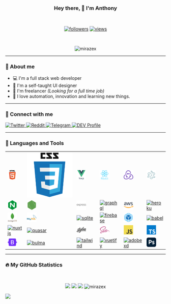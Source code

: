 <h3 align="center">Hey there, 🖖 I'm Anthony</h3>
<br>
<p align="center">
  <a href="https://github.com/mirazex">
    <img alt="followers" title="Follow me on Github" src="https://img.shields.io/github/followers/mirazex?labelColor=151515&color=fb8c00&style=for-the-badge&logo=Github&label=Follow"/></a>
  <a href="https://github.com/mirazex">
    <img alt="views" title="Github views" src="https://shields-io-visitor-counter.herokuapp.com/badge?page=octocat.Mirazex&label=Views&labelColor=151515&logo=Github&logoColor=FFFFFF&color=1D70B8&style=for-the-badge"/>
  </a>
</p>
<br>
<p align="center"> 
  <img src="https://github-profile-trophy.vercel.app/?username=mirazex&&margin-w=8" alt="mirazex" />
</p>
<hr>

### 📖 About me

* 💻  I'm a full stack web developer
* 🎨  I'm a self-taught UI designer
* 💼  I'm freelancer *(Looking for a full time job)*
* 🔮  I love automation, innovation and learning new things.

<hr>

### 🤙 Connect with me

<p align="left">
  <a href="https://twitter.com/mirazex">
    <img alt="Twitter" title="Twitter" src="https://img.shields.io/badge/-Twitter-1DA1F2?style=for-the-badge&logo=twitter&logoColor=white&labelColor=151515"/>
  </a>
  <a href="https://www.reddit.com/user/mirazex/">
    <img alt="Reddit" title="Reddit" src="https://img.shields.io/badge/-Reddit-FF4500?style=for-the-badge&logo=reddit&logoColor=white&labelColor=151515"/>
  </a>
  <a href="https://t.me/@mirazex">
    <img alt="Telegram" title="Telegram" src="https://img.shields.io/badge/-Telegram-0088cc?style=for-the-badge&logo=Telegram&logoColor=white&labelColor=151515"/>
  </a>
  <a href="https://dev.to/mirazex">
    <img alt="DEV Profile" title="DEV" src="https://img.shields.io/badge/-DEV-151515?style=for-the-badge&logo=dev.to&logoColor=white&labelColor=151515"/>
  </a>
</p>

<hr>

### 🧱 Languages and Tools


<table>
  <tbody>
    <tr>
      <td>
        <a href="https://www.w3.org/html/" target="_blank"> 
          <img src="https://raw.githubusercontent.com/devicons/devicon/master/icons/html5/html5-original-wordmark.svg" height="30" alt="html5"/>
        </a> 
      </td>
      <td>
        <a href="https://www.w3schools.com/css/" target="_blank"> 
          <img src="https://raw.githubusercontent.com/devicons/devicon/master/icons/css3/css3-original-wordmark.svg" alt="css3"/> 
        </a>
      </td>
      <td>
        <a href="https://vuejs.org/" target="_blank"> 
          <img src="https://raw.githubusercontent.com/devicons/devicon/master/icons/vuejs/vuejs-original-wordmark.svg" alt="vuejs" height="30"/> 
        </a>
      </td>
      <td>
        <a href="https://reactjs.org/" target="_blank"> 
          <img src="https://raw.githubusercontent.com/devicons/devicon/master/icons/react/react-original-wordmark.svg" alt="react" height="30"/>
        </a>
      </td>
      <td>
        <a href="https://redux.js.org" target="_blank"> 
          <img src="https://raw.githubusercontent.com/devicons/devicon/master/icons/redux/redux-original.svg" alt="redux" height="30"/> 
        </a>
      </td>
      <td>
        <a href="https://www.electronjs.org" target="_blank"> 
          <img src="https://raw.githubusercontent.com/devicons/devicon/master/icons/electron/electron-original.svg" alt="electron" height="30"/>
        </a>
      </td>
    </tr>
      <td>
        <a href="https://www.nginx.com" target="_blank"> 
          <img src="https://raw.githubusercontent.com/devicons/devicon/master/icons/nginx/nginx-original.svg" alt="nginx" height="30"/> 
        </a>
      </td>
      <td>
        <a href="https://nodejs.org" target="_blank"> 
          <img src="https://raw.githubusercontent.com/devicons/devicon/master/icons/nodejs/nodejs-plain.svg" alt="nodejs" height="30"/> 
        </a>
      </td>
      <td>
        <a href="https://expressjs.com" target="_blank"> 
          <img src="https://raw.githubusercontent.com/devicons/devicon/master/icons/express/express-original-wordmark.svg" alt="express" height="30" /> 
        </a>
      </td>
      <td>
        <a href="https://graphql.org" target="_blank"> 
          <img src="https://www.vectorlogo.zone/logos/graphql/graphql-icon.svg" alt="graphql" height="30"/> 
        </a>
      </td>
      <td>
        <a href="https://aws.amazon.com" target="_blank"> 
          <img src="https://raw.githubusercontent.com/devicons/devicon/master/icons/amazonwebservices/amazonwebservices-original-wordmark.svg" alt="aws" height="30"/>
        </a>
      </td>
      <td>
        <a href="https://heroku.com" target="_blank"> 
          <img src="https://www.vectorlogo.zone/logos/heroku/heroku-icon.svg" alt="heroku" height="30"/> 
        </a>
      </td>
    <tr>
      <td>
        <a href="https://www.mongodb.com/" target="_blank"> 
        <img src="https://raw.githubusercontent.com/devicons/devicon/master/icons/mongodb/mongodb-original-wordmark.svg" alt="mongodb" height="30"/> 
      </a>
      </td>
      <td>
        <a href="https://www.mysql.com/" target="_blank"> 
          <img src="https://raw.githubusercontent.com/devicons/devicon/master/icons/mysql/mysql-original-wordmark.svg" alt="mysql" height="30"/> 
        </a>
      </td>
      <td>
        <a href="https://www.sqlite.org/" target="_blank"> 
          <img src="https://www.vectorlogo.zone/logos/sqlite/sqlite-icon.svg" alt="sqlite" height="30"/> 
        </a>
      </td>
      <td>
        <a href="https://firebase.google.com/" target="_blank"> 
          <img src="https://www.vectorlogo.zone/logos/firebase/firebase-icon.svg" alt="firebase" height="30"/> 
        </a>
      </td>
      <td>
        <a href="https://webpack.js.org" target="_blank"> 
        <img src="https://raw.githubusercontent.com/devicons/devicon/master/icons/webpack/webpack-original.svg" alt="webpack" height="30"/> 
      </a> 
      </td>
      <td>
        <a href="https://babeljs.io/" target="_blank"> 
          <img src="https://www.vectorlogo.zone/logos/babeljs/babeljs-icon.svg" alt="babel" height="30"/> 
        </a>
      </td>
    </tr>
    <tr>
      <td>
        <a href="https://nuxtjs.org/" target="_blank"> 
          <img src="https://www.vectorlogo.zone/logos/nuxtjs/nuxtjs-icon.svg" alt="nuxtjs" height="30"/> 
        </a>
      </td>
      <td>
        <a href="https://quasar.dev/" target="_blank"> 
          <img src="https://cdn.quasar.dev/logo/svg/quasar-logo.svg" alt="quasar" height="30"/> 
        </a>
      </td>
      <td>
        <a href="https://stylus-lang.com/" target="_blank"> 
          <img src="https://raw.githubusercontent.com/devicons/devicon/master/icons/stylus/stylus-original.svg" alt="stylus" height="30"/> 
        </a>
      </td>
      <td>
        <a href="https://sass-lang.com" target="_blank"> 
          <img src="https://raw.githubusercontent.com/devicons/devicon/master/icons/sass/sass-original.svg" alt="sass" height="30"/> 
        </a>
      </td>
      <td>
        <a href="https://developer.mozilla.org/en-US/docs/Web/JavaScript" target="_blank"> 
          <img src="https://raw.githubusercontent.com/devicons/devicon/master/icons/javascript/javascript-original.svg" alt="javascript" height="30"/> 
        </a>
      </td>
      <td>
        <a href="https://www.typescriptlang.org/" target="_blank"> 
          <img src="https://raw.githubusercontent.com/devicons/devicon/master/icons/typescript/typescript-original.svg" alt="typescript" height="30"/> 
        </a>
      </td>
    </tr>
    <tr>
      <td>
        <a href="https://getbootstrap.com" target="_blank"> 
        <img src="https://raw.githubusercontent.com/devicons/devicon/master/icons/bootstrap/bootstrap-plain.svg" alt="bootstrap" height="30"/> 
      </a>
      </td>
      <td>
        <a href="https://bulma.io/" target="_blank"> 
          <img src="https://raw.githubusercontent.com/gilbarbara/logos/804dc257b59e144eaca5bc6ffd16949752c6f789/logos/bulma.svg" alt="bulma" height="30"/> 
        </a>
      </td>
      <td>
        <a href="https://tailwindcss.com/" target="_blank"> 
          <img src="https://www.vectorlogo.zone/logos/tailwindcss/tailwindcss-icon.svg" alt="tailwind" height="30"/> 
        </a>
      </td>
      <td>
        <a href="https://vuetifyjs.com/en/" target="_blank"> 
          <img src="https://bestofjs.org/logos/vuetify.svg" alt="vuetify" height="30"/> 
        </a>
      </td>
      <td>
        <a href="https://www.adobe.com/products/xd.html" target="_blank">   
          <img src="https://cdn.worldvectorlogo.com/logos/adobe-xd.svg" alt="adobe xd" height="30"/> 
        </a>
      </td>
      <td>
        <a href="https://www.photoshop.com/en" target="_blank"> 
          <img src="https://raw.githubusercontent.com/devicons/devicon/master/icons/photoshop/photoshop-plain.svg" alt="photoshop" height="30"/> 
        </a>
      </td>
    </tr>
  </tbody>
</table>

<hr>  

### 🔥 My GitHub Statistics
<br>
<p align="center">
  <img src="https://github-readme-stats.vercel.app/api?custom_title=My GitHub Stats&username=Mirazex&hide=issues,contribs&line_height=30&show_icons=true&count_private=true&include_all_commits=true&hide_border=true&hide_title=true&bg_color=151515&title_color=fb8c00&text_color=fff&icon_color=fb8c00">
  <img src="https://github-readme-stats.vercel.app/api/top-langs/?username=mirazex&card_width=445&layout=compact&langs_count=10&hide_title=true&count_private=true&hide_border=true&bg_color=151515&title_color=fb8c00&text_color=fff&icon_color=fb8c00">
  <img src="https://github-readme-stats.vercel.app/api/wakatime?custom_title=Code Time Week&username=mirazex&line_height=26&hide_title=true&hide_border=true&bg_color=151515&title_color=fb8c00&text_color=fff&icon_color=fb8c00">
  <img src="https://github-readme-streak-stats.herokuapp.com/?user=mirazex&theme=dark" alt="mirazex" />
</p>

![](https://hit.yhype.me/github/profile?user_id=22584144)
